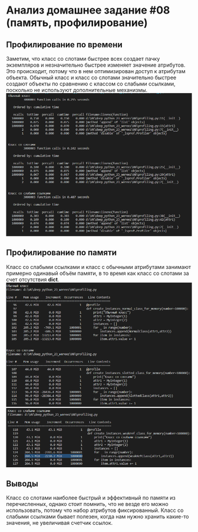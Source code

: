 # Анализ домашнее задание #08 (память, профилирование)

## Профилирование по времени
Заметим, что класс со слотами быстрее всех создает пачку экземпляров и незначительно быстрее изменяет значение атрибутов. Это происходит, потому что в нем оптимизирован доступ к атрибутам объекта. Обычный класс и класс со слотами значительно быстрее создают объекты по сравнению с классом со слабыми ссылками, посколько не используют дополнительные механизмы.
![Скриншот интерфейса](./images/times.png)


## Профилирование по памяти
Класс со слабыми ссылками и класс с обычными атрибутами занимают примерно одинавый объём памяти, в то время как класс со слотами за счет отсутствия __dict__.
![Скриншот интерфейса](./images/memory_1.png)
![Скриншот интерфейса](./images/memory_2.png)



## Выводы
Класс со слотами наиболее быстрый и эффективный по памяти из перечисленных, однако стоит помнить, что не везде его можно использовать, потому что набор атрибутов фиксированный. Класс со слабыми ссылками бывает полезен, когда нам нужно хранить какие-то значения, не увеличивая счетчик ссылок.

